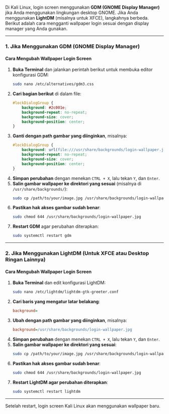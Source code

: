 Di Kali Linux, login screen menggunakan **GDM (GNOME Display Manager)** jika Anda menggunakan lingkungan desktop GNOME. Jika Anda menggunakan **LightDM** (misalnya untuk XFCE), langkahnya berbeda. Berikut adalah cara mengganti wallpaper login sesuai dengan display manager yang Anda gunakan.

---

### **1. Jika Menggunakan GDM (GNOME Display Manager)**
#### **Cara Mengubah Wallpaper Login Screen**
1. **Buka Terminal** dan jalankan perintah berikut untuk membuka editor konfigurasi GDM:
   ```bash
   sudo nano /etc/alternatives/gdm3.css
   ```
2. **Cari bagian berikut** di dalam file:
   ```css
   #lockDialogGroup {
       background: #2c001e;
       background-repeat: no-repeat;
       background-size: cover;
       background-position: center;
   }
   ```
3. **Ganti dengan path gambar yang diinginkan**, misalnya:
   ```css
   #lockDialogGroup {
       background: url(file:///usr/share/backgrounds/login-wallpaper.jpg);
       background-repeat: no-repeat;
       background-size: cover;
       background-position: center;
   }
   ```
4. **Simpan perubahan** dengan menekan `CTRL + X`, lalu tekan `Y`, dan `Enter`.
5. **Salin gambar wallpaper ke direktori yang sesuai** (misalnya di `/usr/share/backgrounds/`):
   ```bash
   sudo cp /path/to/your/image.jpg /usr/share/backgrounds/login-wallpaper.jpg
   ```
6. **Pastikan hak akses gambar sudah benar**:
   ```bash
   sudo chmod 644 /usr/share/backgrounds/login-wallpaper.jpg
   ```
7. **Restart GDM** agar perubahan diterapkan:
   ```bash
   sudo systemctl restart gdm
   ```

---

### **2. Jika Menggunakan LightDM (Untuk XFCE atau Desktop Ringan Lainnya)**
#### **Cara Mengubah Wallpaper Login Screen**
1. **Buka Terminal** dan edit konfigurasi LightDM:
   ```bash
   sudo nano /etc/lightdm/lightdm-gtk-greeter.conf
   ```
2. **Cari baris yang mengatur latar belakang**:
   ```ini
   background=
   ```
3. **Ubah dengan path gambar yang diinginkan**, misalnya:
   ```ini
   background=/usr/share/backgrounds/login-wallpaper.jpg
   ```
4. **Simpan perubahan** dengan menekan `CTRL + X`, lalu tekan `Y`, dan `Enter`.
5. **Salin gambar wallpaper ke direktori yang sesuai**:
   ```bash
   sudo cp /path/to/your/image.jpg /usr/share/backgrounds/login-wallpaper.jpg
   ```
6. **Pastikan hak akses gambar sudah benar**:
   ```bash
   sudo chmod 644 /usr/share/backgrounds/login-wallpaper.jpg
   ```
7. **Restart LightDM agar perubahan diterapkan**:
   ```bash
   sudo systemctl restart lightdm
   ```

---

Setelah restart, login screen Kali Linux akan menggunakan wallpaper baru.
